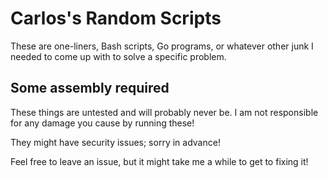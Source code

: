 # Carlos's Random Scripts

These are one-liners, Bash scripts, Go programs, or whatever other junk I needed
to come up with to solve a specific problem.

## Some assembly required

These things are untested and will probably never be. I am not responsible for
any damage you cause by running these!

They might have security issues; sorry in advance!

Feel free to leave an issue, but it might take me a while to get to fixing it!
